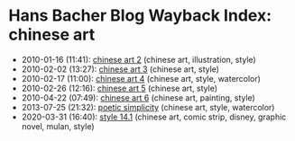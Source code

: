 # Hans Bacher Blog Wayback Index: chinese art

* 2010-01-16 (11:41): [chinese art 2](https://web.archive.org/web/https://one1more2time3.wordpress.com/2010/01/16/chinese-art-2/) (chinese art, illustration, style)
* 2010-02-02 (13:27): [chinese art 3](https://web.archive.org/web/https://one1more2time3.wordpress.com/2010/02/02/chinese-art-3/) (chinese art, style)
* 2010-02-17 (11:00): [chinese art 4](https://web.archive.org/web/https://one1more2time3.wordpress.com/2010/02/17/chinese-art-4/) (chinese art, style, watercolor)
* 2010-02-26 (12:16): [chinese art 5](https://web.archive.org/web/https://one1more2time3.wordpress.com/2010/02/26/chinese-art-5/) (chinese art, style)
* 2010-04-22 (07:49): [chinese art 6](https://web.archive.org/web/https://one1more2time3.wordpress.com/2010/04/22/chinese-art-6/) (chinese art, painting, style)
* 2013-07-25 (21:32): [poetic simplicity](https://web.archive.org/web/https://one1more2time3.wordpress.com/2013/07/25/poetic-simplicity/) (chinese art, style, watercolor)
* 2020-03-31 (16:40): [style 14.1](https://web.archive.org/web/https://one1more2time3.wordpress.com/2020/03/31/style-14-1/) (chinese art, comic strip, disney, graphic novel, mulan, style)
